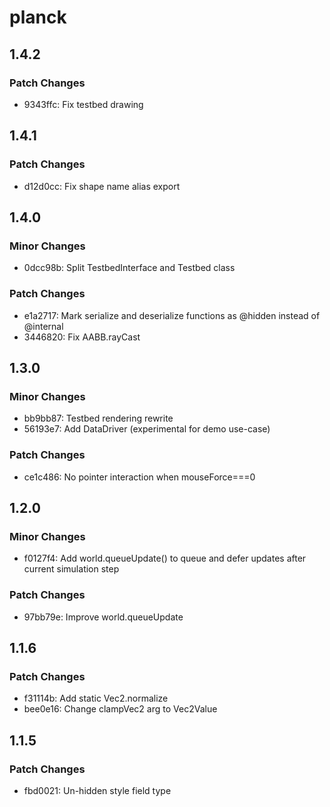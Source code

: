 # planck

## 1.4.2

### Patch Changes

- 9343ffc: Fix testbed drawing

## 1.4.1

### Patch Changes

- d12d0cc: Fix shape name alias export

## 1.4.0

### Minor Changes

- 0dcc98b: Split TestbedInterface and Testbed class

### Patch Changes

- e1a2717: Mark serialize and deserialize functions as @hidden instead of @internal
- 3446820: Fix AABB.rayCast

## 1.3.0

### Minor Changes

- bb9bb87: Testbed rendering rewrite
- 56193e7: Add DataDriver (experimental for demo use-case)

### Patch Changes

- ce1c486: No pointer interaction when mouseForce===0

## 1.2.0

### Minor Changes

- f0127f4: Add world.queueUpdate() to queue and defer updates after current simulation step

### Patch Changes

- 97bb79e: Improve world.queueUpdate

## 1.1.6

### Patch Changes

- f31114b: Add static Vec2.normalize
- bee0e16: Change clampVec2 arg to Vec2Value

## 1.1.5

### Patch Changes

- fbd0021: Un-hidden style field type
